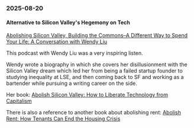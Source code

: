### 2025-08-20
#### Alternative to Silicon Valley's Hegemony on Tech

[Abolishing Silicon Valley, Building the Commons–A Different Way to Spend Your Life: A Conversation with Wendy Liu](https://speakingoutofplace.com/2025/07/23/abolishing-silicon-valley-building-the-commons-a-different-way-to-spend-your-life-a-conversation-with-wendy-liu/) 

This podcast with Wendy Liu was a very inspiring listen.

Wendy wrote a biography in which she covers her disillusionment with the Silicon Valley dream which led her from being a failed startup founder to studying inequality at LSE, and then coming back to SF and working as a bartender while pursuing a writing career on the side.

Her book:  [Abolish Silicon Valley: How to Liberate Technology from Capitalism](https://a.co/d/3CUoHvp)

There is also a reference to another book about abolishing rent: [Abolish Rent: How Tenants Can End the Housing Crisis](https://a.co/d/8xhq8Mo)


